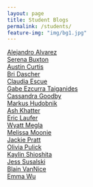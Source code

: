 ```yaml
---
layout: page
title: Student Blogs
permalink: /students/
feature-img: "img/bg1.jpg"
---
```


[Alejandro Alvarez]()<br>
[Serena Buxton](https://serenabux.wordpress.com/)<br>
[Austin Curtis]()<br>
[Bri Dascher]()<br>
[Claudia Escue]()<br>
[Gabe Ezcurra Taiganides]()<br>
[Cassandra Goodby]()<br>
[Markus Hudobnik](https://rnarkus.wordpress.com/)<br>
[Ash Khatter](https://ashkhatterprojects.wordpress.com)<br>
[Eric Laufer]()<br>
[Wyatt Megla](https://meglawordpress.wordpress.com/category/object/)<br>
[Melissa Moonie]()<br>
[Jackie Pratt]()<br>
[Olivia Pulick]()<br>
[Kaylin Shioshita]()<br>
[Jess Susalski]()<br>
[Blain VanNice](https://breadboardthoughts.wordpress.com/)<br>
[Emma Wu]()<br>
